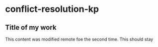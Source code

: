 # conflict-resolution-kp

## Title of my work


This content was modified remote foe the second time. This should stay

